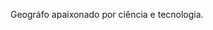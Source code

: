 Geográfo apaixonado por ciência e tecnologia. 

<!---
hugogarcia7/hugogarcia7 is a ✨ special ✨ repository because its `README.md` (this file) appears on your GitHub profile.
You can click the Preview link to take a look at your changes.
--->
